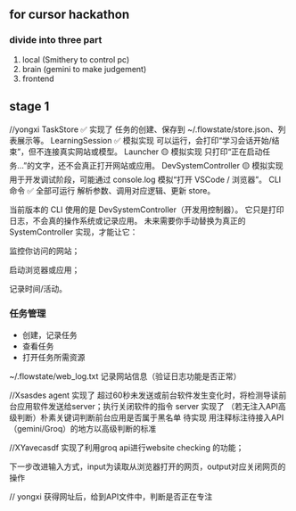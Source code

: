 ## for cursor hackathon
### divide into three part
1. local (Smithery to control pc)
2. brain (gemini to make judgement)
3. frontend


## stage 1
//yongxi
TaskStore	✅ 实现了	任务的创建、保存到 ~/.flowstate/store.json、列表展示等。
LearningSession	✅ 模拟实现	可以运行，会打印“学习会话开始/结束”，但不连接真实网站或模型。
Launcher	🟡 模拟实现	只打印“正在启动任务…”的文字，还不会真正打开网站或应用。
DevSystemController	🟡 模拟实现	用于开发调试阶段，可能通过 console.log 模拟“打开 VSCode / 浏览器”。
CLI 命令	✅ 全部可运行	解析参数、调用对应逻辑、更新 store。

当前版本的 CLI 使用的是 DevSystemController（开发用控制器）。
它只是打印日志，不会真的操作系统或记录应用。
未来需要你手动替换为真正的 SystemController 实现，才能让它：

监控你访问的网站；

启动浏览器或应用；

记录时间/活动。

### 任务管理
- 创建，记录任务
- 查看任务
- 打开任务所需资源

~/.flowstate/web_log.txt 记录网站信息（验证日志功能是否正常）

//Xsasdes
agent 实现了  超过60秒未发送或前台软件发生变化时，将检测导读前台应用软件发送给server；执行关闭软件的指令
server  实现了  （若无注入API高级判断）朴素关键词判断前台应用是否属于黑名单
        待实现  用注释标注待接入API（gemini/Groq）的地方以高级判断的标准

//XYavecasdf
实现了利用groq api进行website checking 的功能；

下一步改进输入方式，input为读取从浏览器打开的网页，output对应关闭网页的操作

// yongxi
获得网址后，给到API文件中，判断是否正在专注
